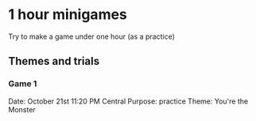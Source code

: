 # 1 hour minigames
Try to make a game under one hour (as a practice)

## Themes and trials

### Game 1
Date: October 21st 11:20 PM Central
Purpose: practice
Theme: You're the Monster
